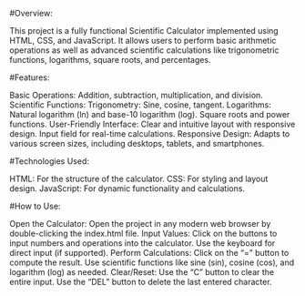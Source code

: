 #Overview:

This project is a fully functional Scientific Calculator implemented using HTML, CSS, and JavaScript. It allows users to perform basic arithmetic operations as well as advanced scientific calculations like trigonometric functions, logarithms, square roots, and percentages.

#Features:

Basic Operations: Addition, subtraction, multiplication, and division.
Scientific Functions:
Trigonometry: Sine, cosine, tangent.
Logarithms: Natural logarithm (ln) and base-10 logarithm (log).
Square roots and power functions.
User-Friendly Interface:
Clear and intuitive layout with responsive design.
Input field for real-time calculations.
Responsive Design: Adapts to various screen sizes, including desktops, tablets, and smartphones.


#Technologies Used:

HTML: For the structure of the calculator.
CSS: For styling and layout design.
JavaScript: For dynamic functionality and calculations.


#How to Use:

Open the Calculator:
Open the project in any modern web browser by double-clicking the index.html file.
Input Values:
Click on the buttons to input numbers and operations into the calculator.
Use the keyboard for direct input (if supported).
Perform Calculations:
Click on the “=” button to compute the result.
Use scientific functions like sine (sin), cosine (cos), and logarithm (log) as needed.
Clear/Reset:
Use the “C” button to clear the entire input.
Use the “DEL” button to delete the last entered character.
